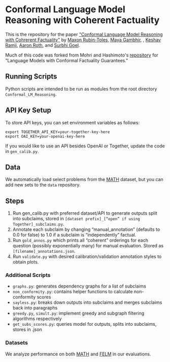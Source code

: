 # Conformal Language Model Reasoning with Coherent Factuality
This is the repository for the paper ["Conformal Language Model Reasoning with Cohrerent Factuality"](https://openreview.net/forum?id=AJpUZd8Clb) by [Maxon Rubin-Toles](https://maxrubintoles.github.io/), [Maya Gambhir](mayapalgambhir.com), , [Keshav Ramji](https://keshavramji.com/), [Aaron Roth](https://www.cis.upenn.edu/~aaroth/), and [Surbhi Goel](surbhigoel.com).

Much of this code was forked from Mohri and Hashimoto's [repository](https://github.com/tatsu-lab/conformal-factual-lm/blob/main/README.md?plain=1) for "Language Models with Conformal Factuality Guarantees."

## Running Scripts
Python scripts are intended to be run as modules from the root directory `Conformal_LM_Reasoning`.

## API Key Setup
To store API keys, you can set environment variables as follows:

`export TOGETHER_API_KEY=your-together-key-here`  
`export OAI_KEY=your-openai-key-here`

If you would like to use an API besides OpenAI or Together, update the code in `gen_calib.py`.

## Data
We automatically load select problems from the [MATH](https://arxiv.org/abs/2103.03874) dataset, but you can add new sets to the `data` repository.

## Steps
1. Run gen_calib.py with preferred dataset/API to generate outputs split into subclaims, stored in `[dataset prefix]_[“open” if using Together]_subclaims.py`.
2. Annotate each subclaim by changing “manual_annotation” (defaults to 0.0 for false) to 1.0 if a subclaim is “independently” factual. 
3. Run `gold_annos.py` which prints all “coherent” orderings for each question (possibly exponentially many) for manual evaluation. Stored as `[filename]_annotations.json`.
4. Run `validate.py` with desired calibration/validation annotation styles to obtain plots.

### Additional Scripts
- `graphs.py`: generates dependency graphs for a list of subclaims
- `non_conformity.py`: contains helper functions to calculate non-conformity scores
- `sayless.py`: breaks down outputs into subclaims and merges subclaims back into paragraphs
- `greedy.py`, `simult.py`: implement greedy and subgraph filtering algorithms respectively
- `get_subs_scores.py`: queries model for outputs, splits into subclaims, stores in .json

### Datasets
We analyze performance on both [MATH](https://arxiv.org/abs/2103.03874) and [FELM](http://arxiv.org/abs/2310.00741) in our evaluations.
